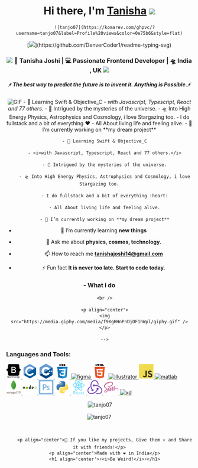 
 <div align="center">                
		<h1>Hi there, I'm <a href="https:">Tanisha</a> <img src="https://media.giphy.com/media/hvRJCLFzcasrR4ia7z/giphy.gif" width="25px"> </h1>

		
		![tanjo07](https://komarev.com/ghpvc/?username=tanjo07&label=Profile%20views&color=0e75b6&style=flat)

[![](https://readme-typing-svg.demolab.com?font=Fira+Code&pause=1000&color=F75C7E&background=FFFFFF00&width=435&lines=Hello+World!+How+you+doin%3F;+I+am+a+Physics+Scholar;++A+Passionate+Frontend+Developer;Arranging+Bits+%26+Bytes;Tech+Enthusiast;Always+learning+new+things;That's+a+lot+of+information!!)](https://github.com/DenverCoder1/readme-typing-svg)

### ![](https://media.giphy.com/media/WUlplcMpOCEmTGBtBW/giphy.gif) 🙎 Tanisha Joshi | 💻 Passionate Frontend Developer | 🛸 India , UK ![](https://media.giphy.com/media/WUlplcMpOCEmTGBtBW/giphy.gif)

##### _⚡️ The best way to predict the future is to invent it. Anything is Possible.⚡️_

  
![GIF](https://media.giphy.com/media/3FjEPbKqEPhPpmC8uY/giphy.gif) - 🥀 Learning Swift & Objective\_C - _with Javascript, Typescript, React and 77 others._ - 🔭 Intrigued by the mysteries of the universe. - 🛸 Into High Energy Physics, Astrophysics and Cosmology, i love Stargazing too. - I do fullstack and a bit of everything :heart: - All About living life and feeling alive. - 🔭 I’m currently working on \*\*my dream project\*\*
		

		- 🥀 Learning Swift & Objective_C
		
		- <i>with Javascript, Typescript, React and 77 others.</i>
		
		- 🔭 Intrigued by the mysteries of the universe.
		
		- 🛸 Into High Energy Physics, Astrophysics and Cosmology, i love Stargazing too.
		
		- I do fullstack and a bit of everything :heart:
		
		- All About living life and feeling alive.

		- 🔭 I’m currently working on **my dream project**

- 🌱 I’m currently learning **new things**

- 💬 Ask me about **physics, cosmos, technology.**

- 📫 How to reach me **tanishajoshi14@gmail.com**

- ⚡ Fun fact **It is never too late. Start to code today.**

		
		
		
		
### - What i do
		
		
		<br />
		
		<p align="center">
		<img src="https://media.giphy.com/media/f9XgHHnPnDjOF1hWpl/giphy.gif" />
		</p>

		-->


<h3 align="left">Languages and Tools:</h3>
<p align="left"> <a href="https://getbootstrap.com" target="_blank" rel="noreferrer"> <img src="https://raw.githubusercontent.com/devicons/devicon/master/icons/bootstrap/bootstrap-plain-wordmark.svg" alt="bootstrap" width="40" height="40"/> </a> <a href="https://www.cprogramming.com/" target="_blank" rel="noreferrer"> <img src="https://raw.githubusercontent.com/devicons/devicon/master/icons/c/c-original.svg" alt="c" width="40" height="40"/> </a> <a href="https://www.w3schools.com/cpp/" target="_blank" rel="noreferrer"> <img src="https://raw.githubusercontent.com/devicons/devicon/master/icons/cplusplus/cplusplus-original.svg" alt="cplusplus" width="40" height="40"/> </a> <a href="https://www.w3schools.com/css/" target="_blank" rel="noreferrer"> <img src="https://raw.githubusercontent.com/devicons/devicon/master/icons/css3/css3-original-wordmark.svg" alt="css3" width="40" height="40"/> </a> <a href="https://www.figma.com/" target="_blank" rel="noreferrer"> <img src="https://www.vectorlogo.zone/logos/figma/figma-icon.svg" alt="figma" width="40" height="40"/> </a> <a href="https://www.w3.org/html/" target="_blank" rel="noreferrer"> <img src="https://raw.githubusercontent.com/devicons/devicon/master/icons/html5/html5-original-wordmark.svg" alt="html5" width="40" height="40"/> </a> <a href="https://www.adobe.com/in/products/illustrator.html" target="_blank" rel="noreferrer"> <img src="https://www.vectorlogo.zone/logos/adobe_illustrator/adobe_illustrator-icon.svg" alt="illustrator" width="40" height="40"/> </a> <a href="https://developer.mozilla.org/en-US/docs/Web/JavaScript" target="_blank" rel="noreferrer"> <img src="https://raw.githubusercontent.com/devicons/devicon/master/icons/javascript/javascript-original.svg" alt="javascript" width="40" height="40"/> </a> <a href="https://www.mathworks.com/" target="_blank" rel="noreferrer"> <img src="https://upload.wikimedia.org/wikipedia/commons/2/21/Matlab_Logo.png" alt="matlab" width="40" height="40"/> </a> <a href="https://www.mongodb.com/" target="_blank" rel="noreferrer"> <img src="https://raw.githubusercontent.com/devicons/devicon/master/icons/mongodb/mongodb-original-wordmark.svg" alt="mongodb" width="40" height="40"/> </a> <a href="https://nodejs.org" target="_blank" rel="noreferrer"> <img src="https://raw.githubusercontent.com/devicons/devicon/master/icons/nodejs/nodejs-original-wordmark.svg" alt="nodejs" width="40" height="40"/> </a> <a href="https://www.photoshop.com/en" target="_blank" rel="noreferrer"> <img src="https://raw.githubusercontent.com/devicons/devicon/master/icons/photoshop/photoshop-line.svg" alt="photoshop" width="40" height="40"/> </a> <a href="https://www.python.org" target="_blank" rel="noreferrer"> <img src="https://raw.githubusercontent.com/devicons/devicon/master/icons/python/python-original.svg" alt="python" width="40" height="40"/> </a> <a href="https://reactjs.org/" target="_blank" rel="noreferrer"> <img src="https://raw.githubusercontent.com/devicons/devicon/master/icons/react/react-original-wordmark.svg" alt="react" width="40" height="40"/> </a> <a href="https://redux.js.org" target="_blank" rel="noreferrer"> <img src="https://raw.githubusercontent.com/devicons/devicon/master/icons/redux/redux-original.svg" alt="redux" width="40" height="40"/> </a> <a href="https://sass-lang.com" target="_blank" rel="noreferrer"> <img src="https://raw.githubusercontent.com/devicons/devicon/master/icons/sass/sass-original.svg" alt="sass" width="40" height="40"/> </a> <a href="https://www.adobe.com/products/xd.html" target="_blank" rel="noreferrer"> <img src="https://cdn.worldvectorlogo.com/logos/adobe-xd.svg" alt="xd" width="40" height="40"/> </a> </p>

<p>&nbsp;<img align="center" src="https://github-readme-stats.vercel.app/api?username=tanjo07&show_icons=true&locale=en" alt="tanjo07" /></p>

<p><img align="center" src="https://github-readme-streak-stats.herokuapp.com/?user=tanjo07&" alt="tanjo07" /></p>
<br />
		
		
		<p align="center">💙 If you like my projects, Give them ⭐ and Share it with friends!</p>
		<p align="center">Made with ❤️ in India</p>
		<h1 align='center'>⚡️<i>Be Weird!</i>⚡️</h1>
